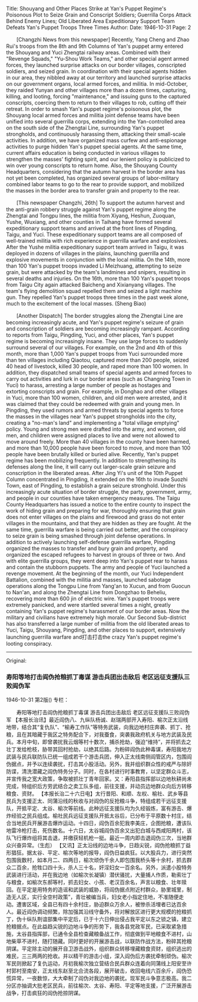 Title: Shouyang and Other Places Strike at Yan's Puppet Regime's Poisonous Plot to Seize Grain and Conscript Soldiers; Guerrilla Corps Attack Behind Enemy Lines; Old Liberated Area Expeditionary Support Team Defeats Yan's Puppet Troops Three Times
Author:
Date: 1946-10-31
Page: 2

　　[Changzhi News from this newspaper] Recently, Yang Cheng and Zhao Rui's troops from the 8th and 9th Columns of Yan's puppet army entered the Shouyang and Yuci Zhengtai railway areas. Combined with their "Revenge Squads," "Yu-Shou Work Teams," and other special agent armed forces, they launched surprise attacks on our border villages, conscripted soldiers, and seized grain. In coordination with their special agents hidden in our area, they nibbled away at our territory and launched surprise attacks on our government organs, local armed forces, and militia. In mid-October, they raided Yunyan and other villages more than a dozen times, capturing, killing, and looting, forcing "maintenance," and issuing guns to the captured conscripts, coercing them to return to their villages to rob, cutting off their retreat. In order to smash Yan's puppet regime's poisonous plot, the Shouyang local armed forces and militia joint defense teams have been unified into several guerrilla corps, extending into the Yan-controlled area on the south side of the Zhengtai Line, surrounding Yan's puppet strongholds, and continuously harassing them, attacking their small-scale activities. In addition, we have organized mass curfew and anti-espionage activities to purge hidden Yan's puppet special agents. At the same time, current affairs education is being conducted in various villages to strengthen the masses' fighting spirit, and our lenient policy is publicized to win over young conscripts to return home. Also, the Shouyang County Headquarters, considering that the autumn harvest in the border area has not yet been completed, has organized several groups of labor-military combined labor teams to go to the rear to provide support, and mobilized the masses in the border area to transfer grain and property to the rear.

　　[This newspaper Changzhi, 26th] To support the autumn harvest and the anti-grain robbery struggle against Yan's puppet regime along the Zhengtai and Tongpu lines, the militia from Xiyang, Heshun, Zuoquan, Yushe, Wuxiang, and other counties in Taihang have formed several expeditionary support teams and arrived at the front lines of Pingding, Taigu, and Yuci. These expeditionary support teams are all composed of well-trained militia with rich experience in guerrilla warfare and explosives. After the Yushe militia expeditionary support team arrived in Taigu, it was deployed in dozens of villages in the plains, launching guerrilla and explosive movements in conjunction with the local militia. On the 14th, more than 100 Yan's puppet troops invaded Li Meizhuang, attempting to seize grain, but were attacked by the team's landmines and snipers, resulting in several deaths and injuries. On the 16th, more than 100 Yan's puppet troops from Taigu City again attacked Baicheng and Xixianyang villages. The team's flying demolition squad repelled them and seized a light machine gun. They repelled Yan's puppet troops three times in the past week alone, much to the excitement of the local masses. (Sheng Biao)

　　[Another Dispatch] The border struggles along the Zhengtai Line are becoming increasingly acute, and Yan's puppet regime's seizure of grain and conscription of soldiers are becoming increasingly rampant. According to reports from Taigu, Pingding, Yuci, and other places, Yan's puppet regime is becoming increasingly insane. They use large forces to suddenly surround several of our villages. For example, on the 2nd and 4th of this month, more than 1,000 Yan's puppet troops from Yuci surrounded more than ten villages including Qiaotou, captured more than 200 people, seized 40 head of livestock, killed 30 people, and raped more than 100 women. In addition, they dispatched small teams of special agents and armed forces to carry out activities and lurk in our border areas (such as Changning Town in Yuci) to harass, arresting a large number of people as hostages and extorting conscripts and grain. For example, in Donghao and other villages in Yuci, more than 100 women, children, and old men were arrested, and it was claimed that they could be redeemed with grain and young men. In Pingding, they used rumors and armed threats by special agents to force the masses in the villages near Yan's puppet strongholds into the city, creating a "no-man's land" and implementing a "total village emptying" policy. Young and strong men were drafted into the army, and women, old men, and children were assigned places to live and were not allowed to move around freely. More than 40 villages in the county have been harmed, and more than 10,000 people have been forced to move, and more than 100 people have been brutally killed or buried alive. Recently, Yan's puppet regime has been mobilizing frequently. In addition to strengthening its defenses along the line, it will carry out larger-scale grain seizure and conscription in the liberated areas. After Jing Yi's unit of the 10th Puppet Column concentrated in Pingding, it extended on the 16th to invade Suozhi Town, east of Pingding, to establish a grain seizure stronghold. Under this increasingly acute situation of border struggle, the party, government, army, and people in our counties have taken emergency measures. The Taigu County Headquarters has issued a notice to the entire county to inspect the work of hiding grain and preparing for war, thoroughly ensuring that grain does not enter villages on the plains and firewood and grass do not enter villages in the mountains, and that they are hidden as they are fought. At the same time, guerrilla warfare is being carried out better, and the conspiracy to seize grain is being smashed through joint defense operations. In addition to actively launching self-defense guerrilla warfare, Pingding organized the masses to transfer and bury grain and property, and organized the escaped refugees to harvest in groups of three or two. And with elite guerrilla groups, they went deep into Yan's puppet rear to harass and contain the stubborn puppets. The army and people of Yuci launched a revenge movement. At the beginning of the month, our Yuci Independent Battalion, combined with the militia and masses, launched sabotage operations along the Tongpu Line from Yang'an to Xucun, and from Guocun to Nan'an, and along the Zhengtai Line from Dongzhao to Beheliu, recovering more than 600 jin of electric wire. Yan's puppet troops were extremely panicked, and were startled several times a night, greatly containing Yan's puppet regime's harassment of our border areas. Now the military and civilians have extremely high morale. Our Second Sub-district has also transferred a large number of militia from the old liberated areas to Yuci, Taigu, Shouyang, Pingding, and other places to support, extensively launching guerrilla warfare and打击打击the crazy Yan's puppet regime's looting conspiracy.



<hr /> 

Original: 


### 寿阳等地打击阎伪抢粮抓丁毒谋  游击兵团出击敌后  老区远征支援队三败阎伪军

1946-10-31
第2版()
专栏：

　　寿阳等地打击阎伪抢粮抓丁毒谋
    游击兵团出击敌后
    老区远征支援队三败阎伪军
    【本报长治讯】最近阎伪八、九纵队杨诚、赵瑞两部开入寿阳、榆次正太沿线地带，结合其“复仇队”、“榆寿工作队”等特务武装，向我边地村庄奔袭、抓丁、抢粮，且在其暗藏于我区之特务配合下，对我蚕食，突袭我政府机关与地方武装及民兵。本月中旬，即曾袭扰我云烟等村十数次，捕杀抢劫，强迫“维持”，并将抓去之壮丁发给枪枝，胁带其回村抢劫，以绝其后路。为粉碎阎伪此种毒谋，寿阳我地方武装与民兵联防队已统一组成若干个游击兵团，伸入正太线南侧阎管区内，包围阎伪据点，并予以连续袭扰，打击其小股活动。另外，我并组织群众性的戒严与除奸防谍，清洗潜藏之阎伪特务分子。同时，在各村进行时事教育，以坚定群众斗志，并宣传我之宽大政策，争取被抓壮丁青年回家。又：寿阳县指挥部以边地秋耕尚未完成，特组织后方劳武结合之卖工队多组，前往支援，并动员边地群众向后方转移粮食、资财。
    【本报长治二十六日电】太行昔阳、和顺、左权、榆社、武乡等县民兵为支援正太、同蒲沿线的秋收与对阎伪的反抢粮斗争，特组成若干远征支援队，开抵平定、太谷、榆次等前线。此种远征支援队均为久经锻炼，富有游击、爆炸经验之民兵组成。榆社民兵远征支援队开抵太谷后，已分布于平原数十村庄，结合当地民兵开展游击爆炸运动。十四日，阎伪百余犯我李美庄，企图抢粮，遭该队地雷冷枪打击，死伤数名。十六日，太谷城阎伪百余又出犯白城与西咸阳两村，该队飞行爆炸组将其击退，并缴获轻机枪一挺。最近一周内即击退阎伪三次，当地群众兴奋异常。（生彪）
    【又讯】正太沿线的边地斗争，日趋尖锐，阎伪抢粮抓丁益形猖狂。据太谷、平定、榆次等地的报导，阎伪日益疯狂。以大股兵力，进行突然包围我数村，如本月二、四两日，榆次顽伪千余人即包围我桥头等十余村，抓去群众二百余，抢牲口四十头，杀人三十名，奸淫妇女一百余名。另外，派遣小股特务武装进行活动，并在我边地（如榆次长凝镇）潜伏骚扰，大量捕人作质，勒索壮丁与粮食，如榆次东郝等村，抓去妇女、小孩、老汉百余名，声言以粮食、壮年赎回。在平定是用特务的造谣和武装的威胁，将阎伪据点附近村群众，胁里城里，制造无人区，实行全空村政策”，青壮被编当兵，妇女老小指定住地，不准随便走动。遭害区域，全县已有四十余村庄，胁迫群众万余人，被惨杀活埋者已达百余人。最近阎伪调动频繁，除加强其沿线守备外，将对解放区进行更大规模的抢粮抓丁，伪十纵队荆谊部集中平定后，已于十六日伸出侵占我平定以东之锁之镇，建立抢粮据点。在此益趋尖锐的边地斗争的形势下，我各县党政军民，已采取紧急措施，太谷县指挥部，已通令全县检查藏粮备战工作，彻底做到平地粮食不进村，山地柴草不进村，随打随藏。同时更好的开展游击战，以联防作战方法，粉碎其抢粮阴谋。平定除主动的展开自卫游击战外，组织群众转移埋藏粮食资财，组织逃出的难民，三三两两的抢收。并以精干的游击小组，深入阎伪后方袭扰牵制顽伪。榆次军民则掀起了复仇运动，月初我榆次独立营结合民兵群众连着向同蒲线上阳安至许村郭村至南安，正太线东赵至北合流各段，展开破击，收回电线六百余斤，阎伪恐慌异常，一夜数惊，大大牵制了阎伪对我边地的袭扰。现军民斗争意志极高。我二分区亦抽调大批老区民兵，前往榆次、太谷、寿阳、平定等地支援，广泛开展游击战争，打击疯狂的阎伪抢掠阴谋。
